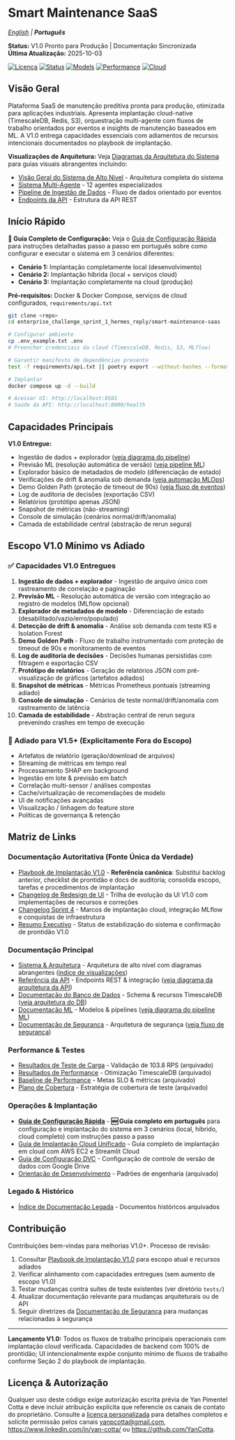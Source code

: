 # Smart Maintenance SaaS

*[English](README.md) | **Português***

**Status:** V1.0 Pronto para Produção | Documentação Sincronizada  
**Última Atualização:** 2025-10-03

[![Licença](https://img.shields.io/badge/Licenca-Autorizacao%20Obrigatoria-critical)](./LICENSE)
[![Status](https://img.shields.io/badge/Status-V1.0%20Pronto-brightgreen)](.)
[![Models](https://img.shields.io/badge/MLflow-17%2B%20Modelos-blue)](.)
[![Performance](https://img.shields.io/badge/API%20Response-<2s-purple)](.)
[![Cloud](https://img.shields.io/badge/Cloud-Pronto-orange)](.)

## Visão Geral

Plataforma SaaS de manutenção preditiva pronta para produção, otimizada para aplicações industriais. Apresenta implantação cloud-native (TimescaleDB, Redis, S3), orquestração multi-agente com fluxos de trabalho orientados por eventos e insights de manutenção baseados em ML. A V1.0 entrega capacidades essenciais com adiamentos de recursos intencionais documentados no playbook de implantação.

**Visualizações de Arquitetura:** Veja [Diagramas da Arquitetura do Sistema](smart-maintenance-saas/docs/SYSTEM_AND_ARCHITECTURE.md#2-system-architecture-visualizations) para guias visuais abrangentes incluindo:

- [Visão Geral do Sistema de Alto Nível](smart-maintenance-saas/docs/SYSTEM_AND_ARCHITECTURE.md#21-high-level-system-overview) - Arquitetura completa do sistema
- [Sistema Multi-Agente](smart-maintenance-saas/docs/SYSTEM_AND_ARCHITECTURE.md#27-complete-multi-agent-system-architecture) - 12 agentes especializados
- [Pipeline de Ingestão de Dados](smart-maintenance-saas/docs/SYSTEM_AND_ARCHITECTURE.md#29-data-ingestion-and-processing-pipeline) - Fluxo de dados orientado por eventos
- [Endpoints da API](smart-maintenance-saas/docs/SYSTEM_AND_ARCHITECTURE.md#214-api-endpoints-architecture) - Estrutura da API REST

## Início Rápido

**📖 Guia Completo de Configuração:** Veja o [Guia de Configuração Rápida](smart-maintenance-saas/docs/GUIA_CONFIGURACAO_RAPIDA.md) para instruções detalhadas passo a passo em português sobre como configurar e executar o sistema em 3 cenários diferentes:
- **Cenário 1:** Implantação completamente local (desenvolvimento)
- **Cenário 2:** Implantação híbrida (local + serviços cloud)
- **Cenário 3:** Implantação completamente na cloud (produção)

**Pré-requisitos:** Docker & Docker Compose, serviços de cloud configurados, `requirements/api.txt`

```bash
git clone <repo>
cd enterprise_challenge_sprint_1_hermes_reply/smart-maintenance-saas

# Configurar ambiente
cp .env_example.txt .env
# Preencher credenciais da cloud (TimescaleDB, Redis, S3, MLflow)

# Garantir manifesto de dependências presente
test -f requirements/api.txt || poetry export --without-hashes --format=requirements.txt --output requirements/api.txt

# Implantar
docker compose up -d --build

# Acessar UI: http://localhost:8501
# Saúde da API: http://localhost:8000/health
```

## Capacidades Principais

**V1.0 Entregue:**

- Ingestão de dados + explorador ([veja diagrama do pipeline](smart-maintenance-saas/docs/SYSTEM_AND_ARCHITECTURE.md#29-data-ingestion-and-processing-pipeline))
- Previsão ML (resolução automática de versão) ([veja pipeline ML](smart-maintenance-saas/docs/SYSTEM_AND_ARCHITECTURE.md#23-mlflow-model-management-pipeline))
- Explorador básico de metadados de modelo (diferenciação de estado)
- Verificações de drift & anomalia sob demanda ([veja automação MLOps](smart-maintenance-saas/docs/SYSTEM_AND_ARCHITECTURE.md#28-mlops-automation-drift-detection-to-retraining))
- Demo Golden Path (proteção de timeout de 90s) ([veja fluxo de eventos](smart-maintenance-saas/docs/SYSTEM_AND_ARCHITECTURE.md#22-production-event-driven-architecture-flow))
- Log de auditoria de decisões (exportação CSV)
- Relatórios (protótipo apenas JSON)
- Snapshot de métricas (não-streaming)
- Console de simulação (cenários normal/drift/anomalia)
- Camada de estabilidade central (abstração de rerun segura)

## Escopo V1.0 Mínimo vs Adiado

### ✅ Capacidades V1.0 Entregues

1. **Ingestão de dados + explorador** - Ingestão de arquivo único com rastreamento de correlação e paginação
2. **Previsão ML** - Resolução automática de versão com integração ao registro de modelos (MLflow opcional)
3. **Explorador de metadados de modelo** - Diferenciação de estado (desabilitado/vazio/erro/populado)
4. **Detecção de drift & anomalia** - Análise sob demanda com teste KS e Isolation Forest
5. **Demo Golden Path** - Fluxo de trabalho instrumentado com proteção de timeout de 90s e monitoramento de eventos
6. **Log de auditoria de decisões** - Decisões humanas persistidas com filtragem e exportação CSV
7. **Protótipo de relatórios** - Geração de relatórios JSON com pré-visualização de gráficos (artefatos adiados)
8. **Snapshot de métricas** - Métricas Prometheus pontuais (streaming adiado)
9. **Console de simulação** - Cenários de teste normal/drift/anomalia com rastreamento de latência
10. **Camada de estabilidade** - Abstração central de rerun segura prevenindo crashes em tempo de execução

### 🚫 Adiado para V1.5+ (Explicitamente Fora do Escopo)

- Artefatos de relatório (geração/download de arquivos)
- Streaming de métricas em tempo real  
- Processamento SHAP em background
- Ingestão em lote & previsão em batch
- Correlação multi-sensor / análises compostas
- Cache/virtualização de recomendações de modelo
- UI de notificações avançadas
- Visualização / linhagem do feature store
- Políticas de governança & retenção

## Matriz de Links

### Documentação Autoritativa (Fonte Única da Verdade)

- [Playbook de Implantação V1.0](smart-maintenance-saas/docs/v1_release_must_do.md) - **Referência canônica**: Substitui backlog anterior, checklist de prontidão e docs de auditoria; consolida escopo, tarefas e procedimentos de implantação
- [Changelog de Redesign de UI](smart-maintenance-saas/docs/ui_redesign_changelog.md) - Trilha de evolução da UI V1.0 com implementações de recursos e correções
- [Changelog Sprint 4](smart-maintenance-saas/docs/legacy/sprint_4_changelog.md) - Marcos de implantação cloud, integração MLflow e conquistas de infraestrutura
- [Resumo Executivo](smart-maintenance-saas/docs/EXECUTIVE_SUMMARY.md) - Status de estabilização do sistema e confirmação de prontidão V1.0

### Documentação Principal

- [Sistema & Arquitetura](smart-maintenance-saas/docs/SYSTEM_AND_ARCHITECTURE.md) - Arquitetura de alto nível com diagramas abrangentes ([índice de visualizações](smart-maintenance-saas/docs/SYSTEM_AND_ARCHITECTURE.md#2-system-architecture-visualizations))
- [Referência da API](smart-maintenance-saas/docs/api.md) - Endpoints REST & integração ([veja diagrama da arquitetura da API](smart-maintenance-saas/docs/SYSTEM_AND_ARCHITECTURE.md#214-api-endpoints-architecture))
- [Documentação do Banco de Dados](smart-maintenance-saas/docs/db/README.md) - Schema & recursos TimescaleDB ([veja arquitetura do DB](smart-maintenance-saas/docs/SYSTEM_AND_ARCHITECTURE.md#24-timescaledb-performance-architecture))
- [Documentação ML](smart-maintenance-saas/docs/ml/README.md) - Modelos & pipelines ([veja diagrama do pipeline ML](smart-maintenance-saas/docs/SYSTEM_AND_ARCHITECTURE.md#23-mlflow-model-management-pipeline))
- [Documentação de Segurança](smart-maintenance-saas/docs/SECURITY.md) - Arquitetura de segurança ([veja fluxo de segurança](smart-maintenance-saas/docs/SYSTEM_AND_ARCHITECTURE.md#211-security-and-authentication-flow))

### Performance & Testes  

- [Resultados de Teste de Carga](smart-maintenance-saas/docs/legacy/DAY_17_LOAD_TEST_REPORT.md) - Validação de 103.8 RPS (arquivado)
- [Resultados de Performance](smart-maintenance-saas/docs/legacy/DAY_18_PERFORMANCE_RESULTS.md) - Otimização TimescaleDB (arquivado)
- [Baseline de Performance](smart-maintenance-saas/docs/legacy/PERFORMANCE_BASELINE.md) - Metas SLO & métricas (arquivado)
- [Plano de Cobertura](smart-maintenance-saas/docs/legacy/COVERAGE_IMPROVEMENT_PLAN.md) - Estratégia de cobertura de teste (arquivado)

### Operações & Implantação

- **[Guia de Configuração Rápida](smart-maintenance-saas/docs/GUIA_CONFIGURACAO_RAPIDA.md)** - **🆕 Guia completo em português** para configuração e implantação do sistema em 3 cenários (local, híbrido, cloud completo) com instruções passo a passo
- [Guia de Implantação Cloud Unificado](smart-maintenance-saas/docs/UNIFIED_CLOUD_DEPLOYMENT_GUIDE.md) - Guia completo de implantação em cloud com AWS EC2 e Streamlit Cloud
- [Guia de Configuração DVC](smart-maintenance-saas/docs/DVC_SETUP_GUIDE.md) - Configuração de controle de versão de dados com Google Drive
- [Orientação de Desenvolvimento](smart-maintenance-saas/docs/legacy/DEVELOPMENT_ORIENTATION.md) - Padrões de engenharia (arquivado)

### Legado & Histórico

- [Índice de Documentação Legada](smart-maintenance-saas/docs/legacy/INDEX.md) - Documentos históricos arquivados

## Contribuição

Contribuições bem-vindas para melhorias V1.0+. Processo de revisão:

1. Consultar [Playbook de Implantação V1.0](smart-maintenance-saas/docs/v1_release_must_do.md) para escopo atual e recursos adiados
2. Verificar alinhamento com capacidades entregues (sem aumento de escopo V1.0)
3. Testar mudanças contra suítes de teste existentes (ver diretório `tests/`)
4. Atualizar documentação relevante para mudanças arquiteturais ou de API
5. Seguir diretrizes da [Documentação de Segurança](smart-maintenance-saas/docs/SECURITY.md) para mudanças relacionadas à segurança

---

**Lançamento V1.0:** Todos os fluxos de trabalho principais operacionais com implantação cloud verificada. Capacidades de backend com 100% de prontidão; UI intencionalmente expõe conjunto mínimo de fluxos de trabalho conforme Seção 2 do playbook de implantação.

## Licença & Autorização

Qualquer uso deste código exige autorização escrita prévia de Yan Pimentel Cotta e deve incluir atribuição explícita que referencie os canais de contato do proprietário. Consulte a [licença personalizada](./LICENSE) para detalhes completos e solicite permissão pelos canais <yanpcotta@gmail.com>, <https://www.linkedin.com/in/yan-cotta/> ou <https://github.com/YanCotta>.
